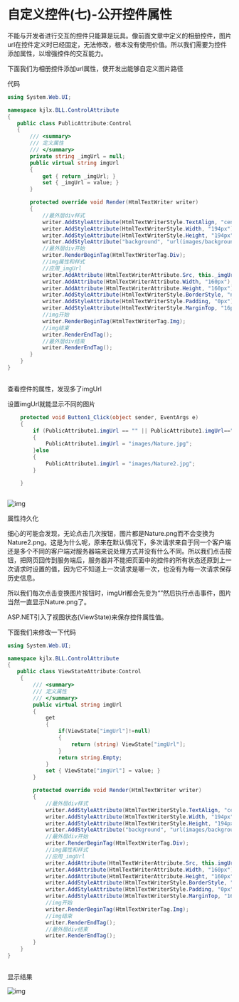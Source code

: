 # 自定义控件(七)-公开控件属性

 不能与开发者进行交互的控件只能算是玩具。像前面文章中定义的相册控件，图片url在控件定义时已经固定，无法修改，根本没有使用价值。所以我们需要为控件添加属性，以增强控件的交互能力。

下面我们为相册控件添加url属性，使开发出能够自定义图片路径

代码



```csharp
using System.Web.UI;

namespace kjlx.BLL.ControlAttribute
{
   public class PublicAttribute:Control
   {
       /// <summary>
       /// 定义属性
       /// </summary>
       private string _imgUrl = null;
       public virtual string imgUrl
       {
           get { return _imgUrl; }
           set { _imgUrl = value; }
       }

       protected override void Render(HtmlTextWriter writer)
       {
           //最外层div样式
           writer.AddStyleAttribute(HtmlTextWriterStyle.TextAlign, "center");
           writer.AddStyleAttribute(HtmlTextWriterStyle.Width, "194px");
           writer.AddStyleAttribute(HtmlTextWriterStyle.Height, "194px");
           writer.AddStyleAttribute("background", "url(images/background.gif) no-repeat left");
           //最外层div开始
           writer.RenderBeginTag(HtmlTextWriterTag.Div);
           //img属性和样式
           //应用_imgUrl
           writer.AddAttribute(HtmlTextWriterAttribute.Src, this._imgUrl);
           writer.AddAttribute(HtmlTextWriterAttribute.Width, "160px");
           writer.AddAttribute(HtmlTextWriterAttribute.Height, "160px");
           writer.AddStyleAttribute(HtmlTextWriterStyle.BorderStyle, "none");
           writer.AddStyleAttribute(HtmlTextWriterStyle.Padding, "0px");
           writer.AddStyleAttribute(HtmlTextWriterStyle.MarginTop, "16px");
           //img开始
           writer.RenderBeginTag(HtmlTextWriterTag.Img);
           //img结束
           writer.RenderEndTag();
           //最外层div结束
           writer.RenderEndTag();
       }
    }
}
```

![点击并拖拽以移动](data:image/gif;base64,R0lGODlhAQABAPABAP///wAAACH5BAEKAAAALAAAAAABAAEAAAICRAEAOw==)


 查看控件的属性，发现多了imgUrl





设置imgUrl就能显示不同的图片



```csharp
    protected void Button1_Click(object sender, EventArgs e)
    {
        if (PublicAttribute1.imgUrl == "" || PublicAttribute1.imgUrl=="images/Nature2.jpg")
        {
            PublicAttribute1.imgUrl = "images/Nature.jpg";
        }else
        {
            PublicAttribute1.imgUrl = "images/Nature2.jpg";
        }

    }
```

![点击并拖拽以移动](data:image/gif;base64,R0lGODlhAQABAPABAP///wAAACH5BAEKAAAALAAAAAABAAEAAAICRAEAOw==)

![img](https://pzy-images.oss-cn-hangzhou.aliyuncs.com/img/202206210854697.png)![点击并拖拽以移动](data:image/gif;base64,R0lGODlhAQABAPABAP///wAAACH5BAEKAAAALAAAAAABAAEAAAICRAEAOw==)













属性持久化

细心的可能会发现，无论点击几次按钮，图片都是Nature.png而不会变换为Nature2.png。这是为什么呢，原来在默认情况下，多次请求来自于同一个客户端还是多个不同的客户端对服务器端来说处理方式并没有什么不同。所以我们点击按钮，把网页回传到服务端后，服务器并不能把页面中的控件的所有状态还原到上一次请求时设置的值，因为它不知道上一次请求是哪一次，也没有为每一次请求保存历史信息。

所以我们每次点击变换图片按钮时，imgUrl都会先变为“”然后执行点击事件，图片当然一直显示Nature.png了。

ASP.NET引入了视图状态(ViewState)来保存控件属性值。

下面我们来修改一下代码



```csharp
using System.Web.UI;

namespace kjlx.BLL.ControlAttribute
{
   public class ViewStateAttribute:Control
    {
        /// <summary>
        /// 定义属性
        /// </summary>
        public virtual string imgUrl
        {
            get
            {
                if(ViewState["imgUrl"]!=null)
                {
                    return (string) ViewState["imgUrl"];
                }
                return string.Empty;
            }
            set { ViewState["imgUrl"] = value; }
        }

        protected override void Render(HtmlTextWriter writer)
        {
            //最外层div样式
            writer.AddStyleAttribute(HtmlTextWriterStyle.TextAlign, "center");
            writer.AddStyleAttribute(HtmlTextWriterStyle.Width, "194px");
            writer.AddStyleAttribute(HtmlTextWriterStyle.Height, "194px");
            writer.AddStyleAttribute("background", "url(images/background.gif) no-repeat left");
            //最外层div开始
            writer.RenderBeginTag(HtmlTextWriterTag.Div);
            //img属性和样式
            //应用_imgUrl
            writer.AddAttribute(HtmlTextWriterAttribute.Src, this.imgUrl);
            writer.AddAttribute(HtmlTextWriterAttribute.Width, "160px");
            writer.AddAttribute(HtmlTextWriterAttribute.Height, "160px");
            writer.AddStyleAttribute(HtmlTextWriterStyle.BorderStyle, "none");
            writer.AddStyleAttribute(HtmlTextWriterStyle.Padding, "0px");
            writer.AddStyleAttribute(HtmlTextWriterStyle.MarginTop, "16px");
            //img开始
            writer.RenderBeginTag(HtmlTextWriterTag.Img);
            //img结束
            writer.RenderEndTag();
            //最外层div结束
            writer.RenderEndTag();
        }
    }
}
```

![点击并拖拽以移动](data:image/gif;base64,R0lGODlhAQABAPABAP///wAAACH5BAEKAAAALAAAAAABAAEAAAICRAEAOw==)


 显示结果



![img](https://pzy-images.oss-cn-hangzhou.aliyuncs.com/img/202206210854743.png)![点击并拖拽以移动](data:image/gif;base64,R0lGODlhAQABAPABAP///wAAACH5BAEKAAAALAAAAAABAAEAAAICRAEAOw==)